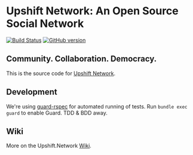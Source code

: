 # Upshift Network: An Open Source Social Network

[![Build Status](https://travis-ci.org/UpshiftNetwork/upshift.network.svg?branch=master)](https://travis-ci.org/UpshiftNetwork/upshift.network)
[![GitHub version](https://badge.fury.io/gh/UpshiftNetwork%2Fupshift.network.svg)](https://badge.fury.io/gh/UpshiftNetwork%2Fupshift.network)

## Community. Collaboration. Democracy.

This is the source code for [Upshift Network](https://www.upshift.network).

## Development

We're using [guard-rspec](https://github.com/guard/guard-rspec) for automated
running of tests. Run `bundle exec guard` to enable Guard. TDD & BDD away.

## Wiki

More on the Upshift.Network [Wiki](https://github.com/UpshiftNetwork/upshift.network/wiki).
